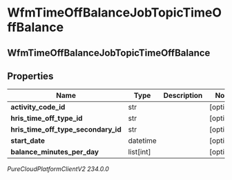 # WfmTimeOffBalanceJobTopicTimeOffBalance

## WfmTimeOffBalanceJobTopicTimeOffBalance

## Properties

|Name | Type | Description | Notes|
|------------ | ------------- | ------------- | -------------|
| **activity_code_id** | str |  | [optional] |
| **hris_time_off_type_id** | str |  | [optional] |
| **hris_time_off_type_secondary_id** | str |  | [optional] |
| **start_date** | datetime |  | [optional] |
| **balance_minutes_per_day** | list[int] |  | [optional] |



_PureCloudPlatformClientV2 234.0.0_
